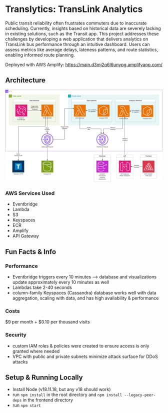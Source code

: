 # Translytics: TransLink Analytics

Public transit reliability often frustrates commuters due to inaccurate scheduling. Currently, insights based on historical data are severely lacking in existing solutions, such as the Transit app. This project addresses these challenges by developing a web application that delivers analytics on TransLink bus performance through an intuitive dashboard. Users can assess metrics like average delays, lateness patterns, and route statistics, enabling informed route planning.

Deployed with AWS Amplify: https://main.d3mj2q6l6unypg.amplifyapp.com/

## Architecture
<img src ="images/architecture.jpg">

### AWS Services Used
- Eventbridge
- Lambda
- S3
- Keyspaces
- ECR
- Amplify
- API Gateway

## Fun Facts & Info
### Performance
- Eventbridge triggers every 10 minutes --> database and visualizations update approximately every 10 minutes as well
- Lambdas take 2-40 seconds
- column-family Keyspaces (Cassandra) database works well with data aggregation, scaling with data, and has high availability & performance 
### Costs
$9 per month + $0.10 per thousand visits
### Security
- custom IAM roles & policies were created to ensure access is only granted where needed
- VPC with public and private subnets minimize attack surface for DDoS attacks

## Setup & Running Locally
 - Install Node (v18.11.18, but any v18 should work)
 - run `npm install` in the root directory and `npm install --legacy-peer-deps` in the frontend directory
 - run `npm start` 
